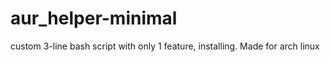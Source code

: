 # aur_helper-minimal
custom 3-line bash script with only 1 feature, installing. Made for arch linux 
